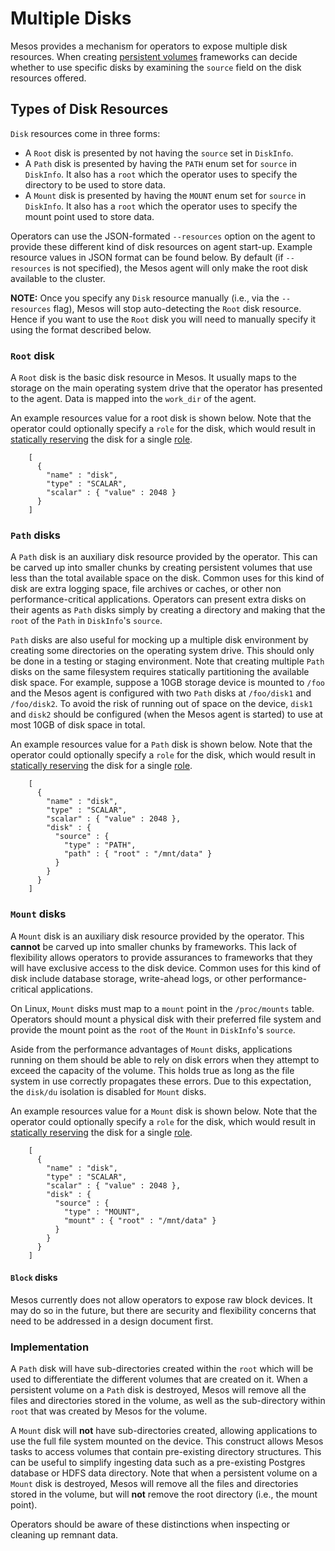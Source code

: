 
# Multiple Disks

Mesos provides a mechanism for operators to expose multiple disk resources. When
creating [persistent volumes](persistent-volume.md) frameworks can decide
whether to use specific disks by examining the `source` field on the disk
resources offered.

## Types of Disk Resources

`Disk` resources come in three forms:

* A `Root` disk is presented by not having the `source` set in `DiskInfo`.
* A `Path` disk is presented by having the `PATH` enum set for `source` in
  `DiskInfo`. It also has a `root` which the operator uses to specify the
  directory to be used to store data.
* A `Mount` disk is presented by having the `MOUNT` enum set for `source` in
  `DiskInfo`. It also has a `root` which the operator uses to specify the
  mount point used to store data.

Operators can use the JSON-formated `--resources` option on the agent to provide
these different kind of disk resources on agent start-up. Example resource
values in JSON format can be found below. By default (if `--resources` is not
specified), the Mesos agent will only make the root disk available to the
cluster.

**NOTE:** Once you specify any `Disk` resource manually (i.e., via the
`--resources` flag), Mesos will stop auto-detecting the `Root` disk resource.
Hence if you want to use the `Root` disk you will need to manually specify it
using the format described below.

### `Root` disk

A `Root` disk is the basic disk resource in Mesos. It usually maps to the
storage on the main operating system drive that the operator has presented to
the agent. Data is mapped into the `work_dir` of the agent.

An example resources value for a root disk is shown below. Note that the
operator could optionally specify a `role` for the disk, which would result in
[statically reserving](reservation.md) the disk for a single [role](roles.md).

        [
          {
            "name" : "disk",
            "type" : "SCALAR",
            "scalar" : { "value" : 2048 }
          }
        ]

### `Path` disks

A `Path` disk is an auxiliary disk resource provided by the operator. This
can be carved up into smaller chunks by creating persistent volumes that use
less than the total available space on the disk. Common uses for this kind of
disk are extra logging space, file archives or caches, or other non
performance-critical applications.  Operators can present extra disks on their
agents as `Path` disks simply by creating a directory and making that the `root`
of the `Path` in `DiskInfo`'s `source`.

`Path` disks are also useful for mocking up a multiple disk environment by
creating some directories on the operating system drive. This should only be
done in a testing or staging environment. Note that creating multiple `Path`
disks on the same filesystem requires statically partitioning the available disk
space. For example, suppose a 10GB storage device is mounted to `/foo` and the
Mesos agent is configured with two `Path` disks at `/foo/disk1` and
`/foo/disk2`. To avoid the risk of running out of space on the device, `disk1`
and `disk2` should be configured (when the Mesos agent is started) to use at
most 10GB of disk space in total.

An example resources value for a `Path` disk is shown below. Note that the
operator could optionally specify a `role` for the disk, which would result in
[statically reserving](reservation.md) the disk for a single [role](roles.md).

        [
          {
            "name" : "disk",
            "type" : "SCALAR",
            "scalar" : { "value" : 2048 },
            "disk" : {
              "source" : {
                "type" : "PATH",
                "path" : { "root" : "/mnt/data" }
              }
            }
          }
        ]

### `Mount` disks

A `Mount` disk is an auxiliary disk resource provided by the operator. This
__cannot__ be carved up into smaller chunks by frameworks. This lack of
flexibility allows operators to provide assurances to frameworks that they will
have exclusive access to the disk device. Common uses for this kind of disk
include database storage, write-ahead logs, or other performance-critical
applications.

On Linux, `Mount` disks must map to a `mount` point in the `/proc/mounts`
table. Operators should mount a physical disk with their preferred file system
and provide the mount point as the `root` of the `Mount` in `DiskInfo`'s
`source`.

Aside from the performance advantages of `Mount` disks, applications running on
them should be able to rely on disk errors when they attempt to exceed the
capacity of the volume. This holds true as long as the file system in use
correctly propagates these errors. Due to this expectation, the `disk/du`
isolation is disabled for `Mount` disks.

An example resources value for a `Mount` disk is shown below. Note that the
operator could optionally specify a `role` for the disk, which would result in
[statically reserving](reservation.md) the disk for a single [role](roles.md).

        [
          {
            "name" : "disk",
            "type" : "SCALAR",
            "scalar" : { "value" : 2048 },
            "disk" : {
              "source" : {
                "type" : "MOUNT",
                "mount" : { "root" : "/mnt/data" }
              }
            }
          }
        ]

#### `Block` disks

Mesos currently does not allow operators to expose raw block devices. It may do
so in the future, but there are security and flexibility concerns that need to
be addressed in a design document first.

### Implementation

A `Path` disk will have sub-directories created within the `root` which will be
used to differentiate the different volumes that are created on it. When a
persistent volume on a `Path` disk is destroyed, Mesos will remove all the files
and directories stored in the volume, as well as the sub-directory within `root`
that was created by Mesos for the volume.

A `Mount` disk will __not__ have sub-directories created, allowing applications
to use the full file system mounted on the device. This construct allows Mesos
tasks to access volumes that contain pre-existing directory structures. This can
be useful to simplify ingesting data such as a pre-existing Postgres database or
HDFS data directory. Note that when a persistent volume on a `Mount` disk is
destroyed, Mesos will remove all the files and directories stored in the volume,
but will __not__ remove the root directory (i.e., the mount point).

Operators should be aware of these distinctions when inspecting or cleaning up
remnant data.
